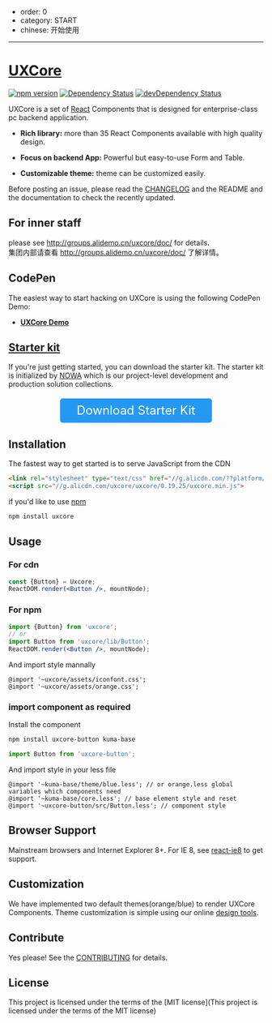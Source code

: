 - order: 0
- category: START
- chinese: 开始使用

---

# [UXCore](http://uxco.re/)

[![npm version](https://img.shields.io/npm/v/uxcore.svg?style=flat-square)](https://www.npmjs.com/package/uxcore) [![Dependency Status](https://img.shields.io/david/uxcore/uxcore.svg?label=deps&style=flat-square)](https://david-dm.org/uxcore/uxcore) [![devDependency Status](https://img.shields.io/david/dev/uxcore/uxcore.svg?label=devDeps&style=flat-square)](https://david-dm.org/uxcore/uxcore#info=devDependencies)

UXCore is a set of [React](http://facebook.github.io/react/) Components that is designed for enterprise-class pc backend application.

* **Rich library:** more than 35 React Components available with high quality design.

* **Focus on backend App:** Powerful but easy-to-use Form and Table.

* **Customizable theme:** theme can be customized easily.

Before posting an issue, please read the [CHANGELOG](https://github.com/uxcore/uxcore/releases) and the README and the documentation to check the recently updated.

## For inner staff

please see http://groups.alidemo.cn/uxcore/doc/ for details.  
集团内部请查看 http://groups.alidemo.cn/uxcore/doc/ 了解详情。

## CodePen

The easiest way to start hacking on UXCore is using the following CodePen Demo:

* **[UXCore Demo](http://codepen.io/eternalsky/pen/qZwNVL)**

## [Starter kit](https://github.com/uxcore/starter-kit)

If you're just getting started, you can download the starter kit. The starter kit is initialized by [NOWA](http://nowa-webpack.github.io/web/index.html?en) which is our project-level development and production solution collections.

<a style="height: 48px;line-height: 48px;font-size:24px;text-align:center;width: 300px;background: #2599f2;color: white;display:block;border-radius: 5px;margin: 20px auto;text-decoration:none;" href="https://github.com/uxcore/starter-kit/archive/master.zip" target="_blank">Download Starter Kit</a>

## Installation

The fastest way to get started is to serve JavaScript from the CDN

```html
<link rel="stylesheet" type="text/css" href="//g.alicdn.com/??platform/common/s/1.1/global/global.css,uxcore/uxcore/0.19.25/orange.min.css">
<script src="//g.alicdn.com/uxcore/uxcore/0.19.25/uxcore.min.js">
```

if you'd like to use [npm](npmjs.com)

```sh
npm install uxcore
```

## Usage

### For cdn

```jsx
const {Button} = Uxcore;
ReactDOM.render(<Button />, mountNode);
```

### For npm
```jsx
import {Button} from 'uxcore';
// or
import Button from 'uxcore/lib/Button';
ReactDOM.render(<Button />, mountNode);
```

And import style mannally

```less
@import '~uxcore/assets/iconfont.css';
@import '~uxcore/assets/orange.css';
```

### import component as required

Install the component

```sh
npm install uxcore-button kuma-base
```

```jsx
import Button from 'uxcore-button';
```

And import style in your less file

```less
@import '~kuma-base/theme/blue.less'; // or orange.less global variables which components need
@import '~kuma-base/core.less'; // base element style and reset
@import '~uxcore-button/src/Button.less'; // component style
```


## Browser Support

Mainstream browsers and Internet Explorer 8+. For IE 8, see [react-ie8](https://github.com/xcatliu/react-ie8) to get support.  

## Customization

We have implemented two default themes(orange/blue) to render UXCore Components. Theme customization is simple using our online [design tools](http://uxco.re/theme/builder).

## Contribute

Yes please! See the [CONTRIBUTING](https://github.com/uxcore/uxcore/blob/master/CONTRIBUTING.md) for details.

## License

This project is licensed under the terms of the [MIT license](This project is licensed under the terms of the MIT license)

